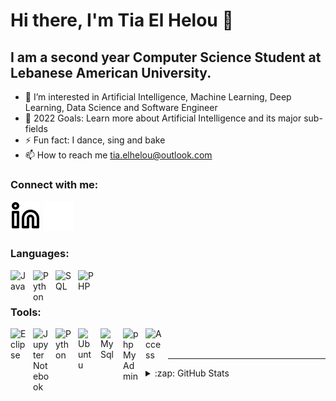 # Hi there, I'm Tia El Helou 👋 

## I am a second year Computer Science Student at Lebanese American University.

- 👀 I’m interested in Artificial Intelligence, Machine Learning, Deep Learning, Data Science and Software Engineer
- 🥅 2022 Goals: Learn more about Artificial Intelligence and its major sub-fields
- ⚡ Fun fact: I dance, sing and bake
- 📫 How to reach me tia.elhelou@outlook.com 


### Connect with me:

[![linkedin](./img/linkedin-light.svg)](https://linkedin.com/in/tiaelhelou#gh-light-mode-only)
[![linkedin](./img/linkedin-dark.svg)](https://linkedin.com/in/tiaelhelou#gh-dark-mode-only)

### Languages:

[<img align="left" alt="Java" width="26px" src="https://cdn.jsdelivr.net/npm/programming-languages-logos@0.0.3/src/java/java.svg" style="padding-right:10px;" />][Java]

[<img align="left" alt="Python" width="26px" src="https://cdn.jsdelivr.net/npm/programming-languages-logos@0.0.3/src/python/python.svg" style="padding-right:10px;" />][Python]

[<img align="left" alt="SQL" width="26px" src="https://www.svgrepo.com/show/331760/sql-database-generic.svg" style="padding-right:10px;" />][SQL]

[<img align="left" alt="PHP" width="26px" src="https://www.svgrepo.com/show/354180/php.svg" style="padding-right:10px;" />][PHP]

<br />
<br />

### Tools:

[<img align="left" alt="Eclipse" width="26px" src="https://www.svgrepo.com/show/353685/eclipse-icon.svg" style="padding-right:10px;" />][Eclipse]

[<img align="left" alt="Jupyter Notebook" width="26px" src="https://www.svgrepo.com/show/353949/jupyter.svg" style="padding-right:10px;" />][JupyterNotebook]

[<img align="left" alt="Python" width="26px" src="https://www.svgrepo.com/show/366496/text-x-python.svg" style="padding-right:10px;" />][PythonIDLE]

[<img align="left" alt="Ubuntu" width="26px" src="https://www.svgrepo.com/show/354481/ubuntu.svg" style="padding-right:10px;" />][Ubuntu]

[<img align="left" alt="MySql" width="26px" src="https://www.svgrepo.com/show/355133/mysql.svg" style="padding-right:10px;" />][MySql]

[<img align="left" alt="phpMyAdmin" width="26px" src="https://www.phpmyadmin.net/static/images/logo-og.png" style="padding-right:10px;" />][phpMyAdmin]

[<img align="left" alt="Access" width="26px" src="https://www.svgrepo.com/show/373415/access.svg" style="padding-right:10px;" />][Access]


<br />
<br />



---

<details>
  <summary>:zap: GitHub Stats</summary>

  <img align="left" alt="tiaelhelou's GitHub Stats" src="https://github-readme-stats.vercel.app/api?username=tiaelhelou&show_icons=true&hide_border=false&title_color=ff652f&icon_color=FFE400&bg_color=09131B&text_color=ffffff&border_color=0c1a25" />

</details>

[linkedin]: https://www.linkedin.com/in/tiaelhelou

[Java]: https://www.google.com/search?q=java+language&client=firefox-b-d&hl=en&sxsrf=APq-WBvDkWWfn5TedYiun5xLQdzvJxAMuQ%3A1644365932624&ei=bAgDYpXUJZH7sAfsgZmwBQ&ved=0ahUKEwiVuq26rPH1AhWRPewKHexABlYQ4dUDCA0&uact=5&oq=java+language&gs_lcp=Cgdnd3Mtd2l6EAMyBQgAEIAEMgUIABCABDIFCAAQgAQyBQgAEIAEMgUIABCABDIFCAAQgAQyBQgAEIAEMgUIABCABDIFCAAQgAQyBQgAEIAEOgcIIxCwAxAnOgcIABBHELADOgcIABCwAxBDOgoIABDkAhCwAxgAOgwILhDIAxCwAxBDGAE6EgguEMcBENEDEMgDELADEEMYAToECC4QQzoECAAQCjoECCMQJzoECAAQQ0oECEEYAEoECEYYAVDBBFi_HWD3JWgBcAF4AIABzAGIAbQPkgEGMC4xMC4xmAEAoAEByAESwAEB2gEGCAAQARgJ2gEGCAEQARgI&sclient=gws-wiz

[Python]: https://www.google.com/search?q=Python+language&client=firefox-b-d&hl=en&sxsrf=APq-WBtbjYQoG_NKYv0bzn0aodqw6AkBcw%3A1644365946776&ei=eggDYujNLoz1sAfgjrq4DQ&ved=0ahUKEwjo8ozBrPH1AhWMOuwKHWCHDtcQ4dUDCA0&uact=5&oq=Python+language&gs_lcp=Cgdnd3Mtd2l6EAMyBQgAEJECMgUIABCRAjIGCAAQBxAeMgYIABAHEB4yBggAEAcQHjIGCAAQBxAeMgYIABAHEB4yBggAEAcQHjIGCAAQBxAeMgYIABAHEB46BwgAEEcQsAM6BwgAELADEENKBAhBGABKBAhGGABQ7gVYrSBguCxoAnABeAGAAfgNiAHJSZIBBzYtNS4zLjGYAQCgAQHIAQrAAQE&sclient=gws-wiz

[SQL]: https://www.google.com/search?q=SQL&client=firefox-b-d&hl=en&sxsrf=APq-WBuPMGnff5tmt2sQg8W7P5I8dPHXDw%3A1644366833390&ei=8QsDYu6VF4zrsAf8haiIBA&ved=0ahUKEwiu0u_nr_H1AhWMNewKHfwCCkEQ4dUDCA0&uact=5&oq=SQL&gs_lcp=Cgdnd3Mtd2l6EAMyBAgjECcyBAgjECcyBAguECcyBAgAEEMyBAgAEEMyCAgAEIAEELEDMgUIABCABDIFCAAQgAQyBQgAEIAEMggIABCABBCxAzoHCAAQRxCwAzoHCAAQsAMQQzoKCAAQ5AIQsAMYADoSCC4QxwEQ0QMQyAMQsAMQQxgBOgwILhDIAxCwAxBDGAE6BwgjEOoCECdKBAhBGABKBAhGGAFQuQ1Y3CBgviNoBXABeASAAaYIiAHZIJIBBzUtMS4zLjGYAQCgAQGwAQrIARLAAQHaAQYIABABGAnaAQYIARABGAg&sclient=gws-wiz

[Eclipse]: https://www.eclipse.org/

[JupyterNotebook]: https://jupyter.org/

[MySql]: https://www.mysql.com/products/workbench/

[PythonIDLE]: https://www.python.org/

[Ubuntu]: https://ubuntu.com/

[phpMyAdmin]: https://www.phpmyadmin.net/

[Access]: https://www.microsoft.com/en-ww/microsoft-365/access

[PHP]: https://www.google.com/search?client=firefox-b-d&q=PHP


